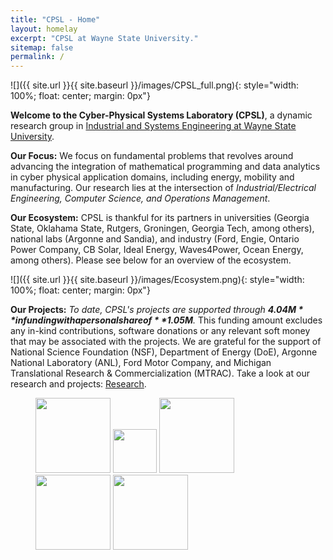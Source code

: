 ```yaml
---
title: "CPSL - Home"
layout: homelay
excerpt: "CPSL at Wayne State University."
sitemap: false
permalink: /
---
```


![]({{ site.url }}{{ site.baseurl }}/images/CPSL_full.png){: style="width: 100%; float: center; margin: 0px"}

**Welcome to the Cyber-Physical Systems Laboratory (CPSL)**, a dynamic research group in [Industrial and Systems Engineering at Wayne State University](https://engineering.wayne.edu/industrial-systems). 

**Our Focus:** We focus on fundamental problems that revolves around advancing the integration of mathematical programming and data analytics in cyber physical application domains, including energy, mobility and manufacturing. Our research lies at the intersection of *Industrial/Electrical Engineering, Computer Science, and Operations Management*.

**Our Ecosystem:** CPSL is thankful for its partners in universities (Georgia State, Oklahama State, Rutgers, Groningen, Georgia Tech, among others), national labs (Argonne and Sandia), and industry (Ford, Engie, Ontario Power Company, CB Solar, Ideal Energy, Waves4Power, Ocean Energy, among others). Please see below for an overview of the ecosystem.

![]({{ site.url }}{{ site.baseurl }}/images/Ecosystem.png){: style="width: 100%; float: center; margin: 0px"}

**Our Projects:** *To date, CPSL's projects are supported through **$4.04M** in funding with a personal share of **$1.05M**.* This funding amount excludes any in-kind contributions, software donations or any relevant soft money that may be associated with the projects. We are grateful for the support of National Science Foundation (NSF), Department of Energy (DoE), Argonne National Laboratory (ANL), Ford Motor Company,  and Michigan Translational Research & Commercialization (MTRAC). Take a look at our research and projects: [Research](research).


<figure class="fourth">
  <img src="{{ site.url }}{{ site.baseurl }}/images/logopic/Logo_WSU.jpg" style="width: 120px">
  <img src="{{ site.url }}{{ site.baseurl }}/images/logopic/Logo_NSF.jpg" style="width: 70px">
  <img src="{{ site.url }}{{ site.baseurl }}/images/logopic/Logo_DOE.png" style="width: 120px">
  <img src="{{ site.url }}{{ site.baseurl }}/images/logopic/Logo_ANL.png" style="width: 120px">
  <img src="{{ site.url }}{{ site.baseurl }}/images/logopic/Logo_Ford.png" style="width: 120px">
</figure>
